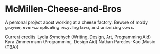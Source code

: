 # McMillen-Cheese-and-Bros

A personal project about working at a cheese factory. Beware of moldy gruyere, ever-complicating recycling laws, and unionizing cows.

Current credits:
Lydia Symchych (Writing, Design, Art, Programming Aid)
Kyra Zimmermann (Programming, Design Aid)
Nathan Paredes-Kao (Music (TBA))
